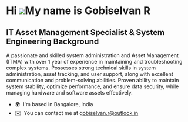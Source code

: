 Hi ![](https://user-images.githubusercontent.com/18350557/176309783-0785949b-9127-417c-8b55-ab5a4333674e.gif)My name is Gobiselvan R
====================================================================================================================================

IT Asset Management Specialist & System Engineering Background
--------------------------------------------------------------

A passionate and skilled system administration and Asset Management (ITMA) with over 1 year of experience in maintaining and troubleshooting complex systems. Possesses strong technical skills in system administration, asset tracking, and user support, along with excellent communication and problem-solving abilities. Proven ability to maintain system stability, optimize performance, and ensure data security, while managing hardware and software assets effectively.

* 🌍  I'm based in Bangalore, India
* ✉️  You can contact me at [gobiselvan.r@outlook.in](mailto:gobiselvan.r@outlook.in)
